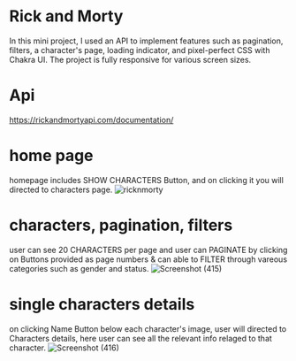 # Rick and Morty
In this mini project, I used an API to implement features such as pagination, filters, a character's page, loading indicator, and pixel-perfect CSS with Chakra UI. The project is fully responsive for various screen sizes.

# Api 
https://rickandmortyapi.com/documentation/

# home page
homepage includes SHOW CHARACTERS Button, and on clicking it you will directed to characters page.
![ricknmorty](https://user-images.githubusercontent.com/107465553/232030483-190340b0-fb6c-483a-be80-fa509edee952.jpeg)

# characters, pagination, filters
user can see 20 CHARACTERS per page and user can PAGINATE by clicking on Buttons provided as page numbers & can able to FILTER through vareous categories such as gender and status.
![Screenshot (415)](https://user-images.githubusercontent.com/107465553/232032881-97667549-4543-4e71-b984-42fbb3c7dfe3.png)

# single characters details
on clicking Name Button below each character's image, user will directed to Characters details, here user can see all the relevant info relaged to that character.
![Screenshot (416)](https://user-images.githubusercontent.com/107465553/232032905-1d8cc19f-91dd-4e5e-a704-3ffb08f3d514.png)
